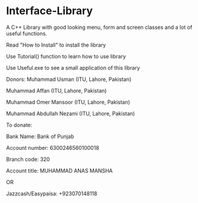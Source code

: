 # Interface-Library
A C++ Library with good looking menu, form and screen classes and a lot of useful functions.

Read "How to Install" to install the library

Use Tutorial() function to learn how to use library

Use Useful.exe to see a small application of this library

Donors:
Muhammad Usman (ITU, Lahore, Pakistan)

Muhammad Affan (ITU, Lahore, Pakistan)

Muhammad Omer Mansoor (ITU, Lahore, Pakistan)

Muhammad Abdullah Nezami (ITU, Lahore, Pakistan)

To donate:

Bank Name: Bank of Punjab

Account number: 6300246560100018

Branch code: 320

Account title: MUHAMMAD ANAS MANSHA

OR

Jazzcash/Easypaisa: +923070148118 
